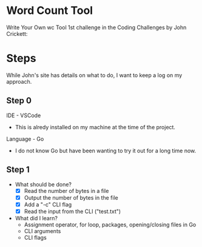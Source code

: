 # Word Count Tool 

Write Your Own wc Tool
1st challenge in the Coding Challenges by John Crickett: 

# Steps 
While John's site has details on what to do, I want to keep a log on my approach. 

## Step 0
IDE - VSCode 
- This is alredy installed on my machine at the time of the project.

Language - Go 
- I do not know Go but have been wanting to try it out for a long time now.


## Step 1
- What should be done?
    - [X] Read the number of bytes in a file
    - [X] Output the number of bytes in the file
    - [X] Add a "-c" CLI flag
    - [X] Read the input from the CLI ("test.txt")

- What did I learn?
    - Assignment operator, for loop, packages, opening/closing files in Go
    - CLI arguments
    - CLI flags
